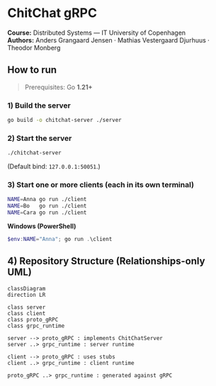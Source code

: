 # ChitChat gRPC

**Course:** Distributed Systems — IT University of Copenhagen  
**Authors:** Anders Grangaard Jensen · Mathias Vestergaard Djurhuus · Theodor Monberg

## How to run

> Prerequisites: Go **1.21+**

### 1) Build the server
```bash
go build -o chitchat-server ./server
```

### 2) Start the server
```bash
./chitchat-server
```
(Default bind: `127.0.0.1:50051`.)

### 3) Start one or more clients (each in its own terminal)
```bash
NAME=Anna go run ./client
NAME=Bo   go run ./client
NAME=Cara go run ./client
```

**Windows (PowerShell)**
```powershell
$env:NAME="Anna"; go run .\client
```
## 4) Repository Structure (Relationships-only UML)

```mermaid
classDiagram
direction LR

class server
class client
class proto_gRPC
class grpc_runtime

server --> proto_gRPC : implements ChitChatServer
server ..> grpc_runtime : server runtime

client --> proto_gRPC : uses stubs
client ..> grpc_runtime : client runtime

proto_gRPC ..> grpc_runtime : generated against gRPC
